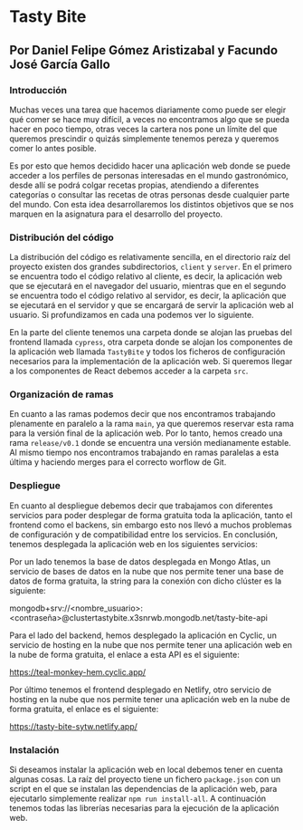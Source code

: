 # Tasty Bite
## Por Daniel Felipe Gómez Aristizabal y Facundo José García Gallo

### Introducción

Muchas veces una tarea que hacemos diariamente como puede ser elegir qué comer se hace muy difícil, a veces no encontramos algo que se pueda hacer en poco tiempo, otras veces la cartera nos pone un límite del que queremos prescindir o quizás simplemente tenemos pereza y queremos comer lo antes posible.

Es por esto que hemos decidido hacer una aplicación web donde se puede acceder a los perfiles de personas interesadas en el mundo gastronómico, desde allí se podrá colgar recetas propias, atendiendo a diferentes categorías o consultar las recetas de otras personas desde cualquier parte del mundo. Con esta idea desarrollaremos los distintos objetivos que se nos marquen en la asignatura para el desarrollo del proyecto.


### Distribución del código

La distribución del código es relativamente sencilla, en el directorio raíz del proyecto existen dos grandes subdirectorios, `client` y `server`. En el primero se encuentra todo el código relativo al cliente, es decir, la aplicación web que se ejecutará en el navegador del usuario, mientras que en el segundo se encuentra todo el código relativo al servidor, es decir, la aplicación que se ejecutará en el servidor y que se encargará de servir la aplicación web al usuario. Si profundizamos en cada una podemos ver lo siguiente.

En la parte del cliente tenemos una carpeta donde se alojan las pruebas del frontend llamada `cypress`, otra carpeta donde se alojan los componentes de la aplicación web llamada `TastyBite` y todos los ficheros de configuración necesarios para la implementación de la aplicación web. Si queremos llegar a los componentes de React debemos acceder a la carpeta `src`.

### Organización de ramas

En cuanto a las ramas podemos decir que nos encontramos trabajando plenamente en paralelo a la rama `main`, ya que queremos reservar esta rama para la versión final de la aplicación web. Por lo tanto, hemos creado una rama `release/v0.1` donde se encuentra una versión medianamente estable. Al mismo tiempo nos encontramos trabajando en ramas paralelas a esta última y haciendo merges para el correcto worflow de Git.

### Despliegue

En cuanto al despliegue debemos decir que trabajamos con diferentes servicios para poder desplegar de forma gratuita toda la aplicación, tanto el frontend como el backens, sin embargo esto nos llevó a muchos problemas de configuración y de compatibilidad entre los servicios. En conclusión, tenemos desplegada la aplicación web en los siguientes servicios:

Por un lado tenemos la base de datos desplegada en Mongo Atlas, un servicio de bases de datos en la nube que nos permite tener una base de datos de forma gratuita, la string para la conexión con dicho clúster es la siguiente:

mongodb+srv://<nombre_usuario>:<contraseña>@clustertastybite.x3snrwb.mongodb.net/tasty-bite-api

Para el lado del backend, hemos desplegado la aplicación en Cyclic, un servicio de hosting en la nube que nos permite tener una aplicación web en la nube de forma gratuita, el enlace a esta API es el siguiente:

https://teal-monkey-hem.cyclic.app/

Por último tenemos el frontend desplegado en Netlify, otro servicio de hosting en la nube que nos permite tener una aplicación web en la nube de forma gratuita, el enlace es el siguiente:

https://tasty-bite-sytw.netlify.app/


### Instalación

Si deseamos instalar la aplicación web en local debemos tener en cuenta algunas cosas. La raíz del proyecto tiene un fichero `package.json` con un script en el que se instalan las dependencias de la aplicación web, para ejecutarlo simplemente realizar `npm run install-all`. A continuación tenemos todas las librerías necesarias para la ejecución de la aplicación web. 